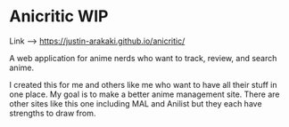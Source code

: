 # Anicritic WIP

Link --> https://justin-arakaki.github.io/anicritic/

A web application for anime nerds who want to track, review, and search anime.

I created this for me and others like me who want to have all their stuff in one place. My goal is to make a better anime management site. There are other sites like this one including MAL and Anilist but they each have strengths to draw from.

